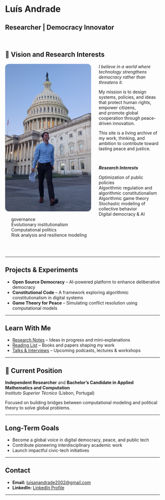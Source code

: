 # Luís Andrade
 
## Researcher | Democracy Innovator 

<br>

## 🌟 Vision and Research Interests 

<img src="20240908_063407 (3).jpg" alt="Luís Andrade" width="280" align="left" style="margin-right: 25px; margin-bottom: 10px; border-radius: 12px;">

*I believe in a world where technology strengthens democracy rather than threatens it.* 

My mission is to design systems, policies, and ideas that protect human rights, empower citizens,  
and promote global cooperation through peace-driven innovation.


This site is a living archive of my work, thinking, and ambition to contribute toward lasting peace and justice.

<br>

***Research Interests***

<div style="margin-left: 20px;">

 Optimization of public policies  
 Algorithmic regulation and algorithmic constitutionalism  
 Algorithmic game theory  
 Stochastic modeling of collective behavior  
 Digital democracy & AI governance  
 Evolutionary institutionalism  
 Computational politics  
 Risk analysis and resilience modeling

</div>


<br><br>

---

## Projects & Experiments

- **Open Source Democracy** – AI-powered platform to enhance deliberative democracy  
- **Constitutional Code** – A framework exploring algorithmic constitutionalism in digital systems  
- **Game Theory for Peace** – Simulating conflict resolution using computational models  

---

## Learn With Me

-  [Research Notes](#) – Ideas in progress and mini-explanations  
-  [Reading List](#) – Books and papers shaping my work  
-  [Talks & Interviews](#) – Upcoming podcasts, lectures & workshops  

---

## 🧭 Current Position

**Independent Researcher** and **Bachelor’s Candidate in Applied Mathematics and Computation**  
*Instituto Superior Técnico* (Lisbon, Portugal)

Focused on building bridges between computational modeling and political theory to solve global problems.

---

##  Long-Term Goals

-  Become a global voice in digital democracy, peace, and public tech  
-  Contribute pioneering interdisciplinary academic work  
-  Launch impactful civic-tech initiatives  

---

## Contact

- **Email:** [luisanandrade2002@gmail.com](mailto:luisanandrade2002@gmail.com)  
- **LinkedIn:** [LinkedIn Profile](https://www.linkedin.com/in/lu%C3%ADs-ant%C3%B3nio-andrade-215238236/)

---
